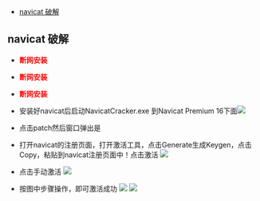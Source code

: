

- [navicat 破解](#navicat-破解)
## navicat 破解
- <font color="red">**断网安装**</font>
- <font color="red">**断网安装**</font>
- <font color="red">**断网安装**</font>

- 安装好navicat后启动NavicatCracker.exe
到Navicat Premium 16下面![](https://cdn.jsdelivr.net/gh/imtsq/My_Pic/20241225151256.png)
- 点击patch然后窗口弹出是
- 打开navicat的注册页面，打开激活工具，点击Generate生成Keygen，点击Copy，粘贴到navicat注册页面中！点击激活
![](https://cdn.jsdelivr.net/gh/imtsq/My_Pic/20241225151407.png)
- 点击手动激活
![](https://cdn.jsdelivr.net/gh/imtsq/My_Pic/20241225151617.png)
- 按图中步骤操作，即可激活成功
![](https://cdn.jsdelivr.net/gh/imtsq/My_Pic/20241225151635.png)
![](https://cdn.jsdelivr.net/gh/imtsq/My_Pic/20241225151645.png)